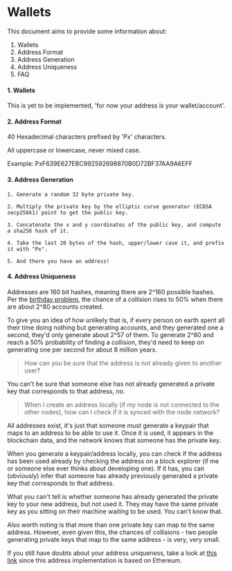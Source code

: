 Wallets
=====================================

This document aims to provide some information about:
1. Wallets
2. Address Format
3. Address Generation
4. Address Uniqueness
5. FAQ

#### 1. Wallets

This is yet to be implemented, 'for now your address is your wallet/account'.

#### 2. Address Format

40 Hexadecimal characters prefixed by 'Px' characters.

All uppercase or lowercase, never mixed case.

Example: PxF639E627EBC992592698870B0D72BF37AA9A6EFF

#### 3. Address Generation

    1. Generate a random 32 byte private key.
    
    2. Multiply the private key by the elliptic curve generator (ECDSA secp256k1) point to get the public key.
    
    3. Concatenate the x and y coordinates of the public key, and compute a sha256 hash of it.
    
    4. Take the last 20 bytes of the hash, upper/lower case it, and prefix it with "Px".
    
    5. And there you have an address!

#### 4. Address Uniqueness

Addresses are 160 bit hashes, meaning there are 2^160 possible hashes.
Per the [birthday problem](https://en.wikipedia.org/wiki/Birthday_problem), the chance of a collision rises to 50% when there are about 2^80 accounts created.

To give you an idea of how unlikely that is, if every person on earth spent all their time doing nothing but
generating accounts, and they generated one a second, they'd only generate about 2^57 of them.
To generate 2^80 and reach a 50% probability of finding a collision, they'd need to keep on generating one
per second for about 8 million years.

> How can you be sure that the address is not already given to another user?

You can't be sure that someone else has not already generated a private key that corresponds to that address, no.

> When I create an address locally (if my node is not connected to the other nodes), how can I check if it is synced with the node network?

All addresses exist, it's just that someone must generate a keypair that maps to an address to be able to use it.
Once it is used, it appears in the blockchain data, and the network knows that someone has the private key.

When you generate a keypair/address locally, you can check if the address has been used already by checking the address on a block explorer
(if me or someone else ever thinks about developing one).
If it has, you can (obviously) infer that someone has already previously generated a private key that corresponds to that address.

What you can't tell is whether someone has already generated the private key to your new address, but not used it.
They may have the same private key as you sitting on their machine waiting to be used. You can't know that.

Also worth noting is that more than one private key can map to the same address.
However, even given this, the chances of collisions -
two people generating private keys that map to the same address - is very, very small.

If you still have doubts about your address uniqueness, take a look at
[this link](https://ethereum.stackexchange.com/questions/10055/is-each-ethereum-address-shared-by-theoretically-2-96-private-keys)
since this address implementation is based on Ethereum.



